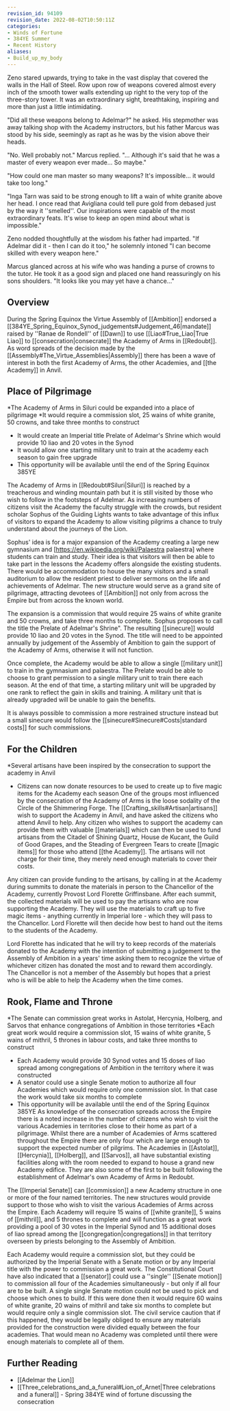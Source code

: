```yaml
---
revision_id: 94109
revision_date: 2022-08-02T10:50:11Z
categories:
- Winds of Fortune
- 384YE Summer
- Recent History
aliases:
- Build_up_my_body
---
```



Zeno stared upwards, trying to take in the vast display that covered the walls in the Hall of Steel. Row upon row of weapons covered almost every inch of the smooth tower walls extending up right to the very top of the three-story tower. It was an extraordinary sight, breathtaking, inspiring and more than just a little intimidating.

"Did all these weapons belong to Adelmar?" he asked. His stepmother was away talking shop with the Academy instructors, but his father Marcus was stood by his side, seemingly as rapt as he was by the vision above their heads.

"No. Well probably not." Marcus replied. "... Although it's said that he was a master of every weapon ever made... So maybe." 

"How could one man master so many weapons? It's impossible... it would take too long."

"Inga Tarn was said to be strong enough to lift a wain of white granite above her head. I once read that Avigliana could tell pure gold from debased just by the way it ''smelled''. Our inspirations were capable of the most extraordinary feats. It's wise to keep an open mind about what is impossible."

Zeno nodded thoughtfully at the wisdom his father had imparted. "If Adelmar did it - then I can do it too," he solemnly intoned "I can become skilled with every weapon here."

Marcus glanced across at his wife who was handing a purse of crowns to the tutor. He took it as a good sign and placed one hand reassuringly on his sons shoulders. "It looks like you may yet have a chance..."


## Overview
During the Spring Equinox the Virtue Assembly of [[Ambition]] endorsed a [[384YE_Spring_Equinox_Synod_judgements#Judgement_46|mandate]] raised by ''Ranae de Rondell'' of [[Dawn]] to use [[Liao#True_Liao|True Liao]] to [[consecration|consecrate]] the Academy of Arms in [[Redoubt]]. As word spreads of the decision made by the [[Assembly#The_Virtue_Assemblies|Assembly]] there has been a wave of interest in both the first Academy of Arms, the other Academies, and [[the Academy]] in Anvil.

## Place of Pilgrimage
*The Academy of Arms in Siluri could be expanded into a place of pilgrimage
*It would require a commission slot, 25 wains of white granite, 50 crowns, and take three months to construct
* It would create an Imperial title Prelate of Adelmar's Shrine which would provide 10 liao and 20 votes in the Synod
* It would allow one starting military unit to train at the academy each season to gain free upgrade
* This opportunity will be available until the end of the Spring Equinox 385YE

The Academy of Arms in [[Redoubt#Siluri|Siluri]] is reached by a treacherous and winding mountain path but it is still visited by those who wish to follow in the footsteps of Adelmar. As increasing numbers of citizens visit the Academy the faculty struggle with the crowds, but resident scholar Sophus of the Guiding Lights wants to take advantage of this influx of visitors to expand the Academy to allow visiting pilgrims a chance to truly understand about the journeys of the Lion.

Sophus' idea is for a major expansion of the Academy creating a large new gymnasium and [https://en.wikipedia.org/wiki/Palaestra palaestra] where students can train and study. Their idea is that visitors will then be able to take part in the lessons the Academy offers alongside the existing students. There would be accommodation to house the many visitors and a small auditorium to allow the resident priest to deliver sermons on the life and achievements of Adelmar. The new structure would serve as a grand site of pilgrimage, attracting devotees of [[Ambition]] not only from across the Empire but from across the known world. 

The expansion is a commission that would require 25 wains of white granite and 50 crowns, and take three months to complete. Sophus proposes to call the title the Prelate of Adelmar's Shrine". The resulting [[sinecure]] would provide 10 liao and 20 votes in the Synod. The title will need to be appointed annually by judgement of the Assembly of Ambition to gain the support of the Academy of Arms, otherwise it will not function.

Once complete, the Academy would be able to allow a single [[military unit]] to train in the gymnasium and palaestra. The Prelate would be able to choose to grant permission to a single military unit to train there each season. At the end of that time, a starting military unit will be upgraded by one rank to reflect the gain in skills and training. A military unit that is already upgraded will be unable to gain the benefits.

It is always possible to commission a more restrained structure instead but a small sinecure would follow the [[sinecure#Sinecure#Costs|standard costs]] for such commissions.

## For the Children
*Several artisans have been inspired by the consecration to support the academy in Anvil
* Citizens can now donate resources to be used to create up to five magic items for the Academy each season
One of the groups most influenced by the consecration of the Academy of Arms is the loose sodality of the Circle of the Shimmering Forge. The [[Crafting_skills#Artisan|artisans]] wish to support the Academy in Anvil, and have asked the citizens who attend Anvil to help. Any citizen who wishes to support the academy can provide them with valuable [[materials]] which can then be used to fund artisans from the Citadel of Shining Quartz, House de Kucant, the Guild of Good Grapes, and the Steading of Evergreen Tears to create [[magic items]] for those who attend [[the Academy]]. The artisans will not charge for their time, they merely need enough materials to cover their costs.

Any citizen can provide funding to the artisans, by calling in at the Academy during summits to donate the materials in person to the Chancellor of the Academy, currently Provost Lord Florette Griffinsbane. After each summit, the collected materials will be used to pay the artisans who are now supporting the Academy. They will use the materials to craft up to five magic items - anything currently in Imperial lore - which they will pass to the Chancellor. Lord Florette will then decide how best to hand out the items to the students of the Academy.

Lord Florette has indicated that he will try to keep records of the materials donated to the Academy with the intention of submitting a judgement to the Assembly of Ambition in a years' time asking them to recognize the virtue of whichever citizen has donated the most and to reward them accordingly. The Chancellor is not a member of the Assembly but hopes that a priest who is will be able to help the Academy when the time comes.

## Rook, Flame and Throne
*The Senate can commission great works in Astolat, Hercynia, Holberg, and Sarvos that enhance congregations of Ambition in those territories
*Each great work would require a commission slot, 15 wains of white granite, 5 wains of mithril, 5 thrones in labour costs, and take three months to construct
* Each Academy would provide 30 Synod votes and 15 doses of liao spread among congregations of Ambition in the territory where it was constructed
* A senator could use a single Senate motion to authorize all four Academies which would require only one commission slot. In that case the work would take six months to complete
* This opportunity will be available until the end of the Spring Equinox 385YE
As knowledge of the consecration spreads across the Empire there is a noted increase in the number of citizens who wish to visit the various Academies in territories close to their home as part of a pilgrimage. Whilst there are a number of Academies of Arms scattered throughout the Empire there are only four which are large enough to support the expected number of pilgrims. The Academies in [[Astolat]], [[Hercynia]], [[Holberg]], and [[Sarvos]], all have substantial existing facilities along with the room needed to expand to house a grand new Academy edifice. They are also some of the first to be built following the establishment of Adelmar's own Academy of Arms in Redoubt.

The [[Imperial Senate]] can [[commission]] a new Academy structure in one or more of the four named territories. The new structures would provide support to those who wish to visit the various Academies of Arms across the Empire. Each Academy will require 15 wains of [[white granite]], 5 wains of [[mithril]], and 5 thrones to complete and will function as a great work providing a pool of 30 votes in the Imperial Synod and 15 additional doses of liao spread among the [[congregation|congregations]] in that territory overseen by priests belonging to the Assembly of Ambition.

Each Academy would require a commission slot, but they could be authorized by the Imperial Senate with a Senate motion or by any Imperial title with the power to commission a great work. The Constitutional Court have also indicated that a [[senator]] could use a ''single'' [[Senate motion]] to commission all four of the Academies simultaneously - but only if all four are to be built. A single single Senate motion could not be used to pick and choose which ones to build. If this were done then it would require 60 wains of white granite, 20 wains of mithril and take six months to complete but would require only a single commission slot. The civil service caution that if this happened, they would be legally obliged to ensure any materials provided for the construction were divided equally between the four academies. That would mean no Academy was completed until there were enough materials to complete all of them.

## Further Reading
* [[Adelmar the Lion]]
* [[Three_celebrations_and_a_funeral#Lion_of_Arnet|Three celebrations and a funeral]] - Spring 384YE wind of fortune discussing the consecration